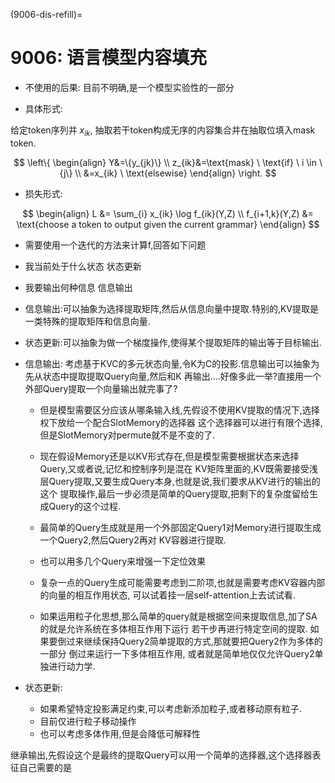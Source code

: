 (9006-dis-refill)=

# 9006: 语言模型内容填充

- 不使用的后果: 目前不明确,是一个模型实验性的一部分

- 具体形式:

给定token序列并 $x_{ik}$, 抽取若干token构成无序的内容集合并在抽取位填入mask token.

  $$
  \left\{
  \begin{align}
  Y&=\{y_{jk}\} \\
  z_{ik}&=\text{mask} \  \text{if} 
  \  i \in \{j\} \\
        &=x_{ik} \ \text{elsewise}
  \end{align}
  \right.
  $$

- 损失形式:

$$
\begin{align}
L &= \sum_{i} x_{ik} \log f_{ik}(Y,Z) \\
f_{i+1,k}(Y,Z) &= \text{choose a token to output given the current grammar}
\end{align}
$$

- 需要使用一个迭代的方法来计算f,回答如下问题
- 我当前处于什么状态 状态更新
- 我要输出何种信息 信息输出
- 信息输出:可以抽象为选择提取矩阵,然后从信息向量中提取.特别的,KV提取是一类特殊的提取矩阵和信息向量.
- 状态更新:可以抽象为做一个梯度操作,使得某个提取矩阵的输出等于目标输出.

- 信息输出: 考虑基于KVC的多元状态向量,令K为C的投影.信息输出可以抽象为先从状态中提取提取Query向量,然后和K
再输出....好像多此一举?直接用一个外部Query提取一个向量输出就完事了?

  - 但是模型需要区分应该从哪条输入线,先假设不使用KV提取的情况下,选择权下放给一个配合SlotMemory的选择器
  这个选择器可以进行有限个选择,但是SlotMemory对permute就不是不变的了.

  - 现在假设Memory还是以KV形式存在,但是模型需要根据状态来选择Query,又或者说,记忆和控制序列是混在
  KV矩阵里面的,KV既需要接受浅层Query提取,又要生成Query本身,也就是说,我们要求从KV进行的输出的这个
  提取操作,最后一步必须是简单的Query提取,把剩下的复杂度留给生成Query的这个过程.

  - 最简单的Query生成就是用一个外部固定Query1对Memory进行提取生成一个Query2,然后Query2再对
  KV容器进行提取.
  - 也可以用多几个Query来增强一下定位效果
  - 复杂一点的Query生成可能需要考虑到二阶项,也就是需要考虑KV容器内部的向量的相互作用状态,
  可以试着挂一层self-attention上去试试看.
  - 如果运用粒子化思想,那么简单的query就是根据空间来提取信息,加了SA的就是允许系统在多体相互作用下运行
  若干步再进行特定空间的提取. 如果要倒过来继续保持Query2简单提取的方式,那就要把Query2作为多体的一部分
  倒过来运行一下多体相互作用, 或者就是简单地仅仅允许Query2单独进行动力学.

- 状态更新:
  - 如果希望特定投影满足约束,可以考虑新添加粒子,或者移动原有粒子.
  - 目前仅进行粒子移动操作
  - 也可以考虑多体作用,但是会降低可解释性




继承输出,先假设这个是最终的提取Query可以用一个简单的选择器,这个选择器表征自己需要的是
